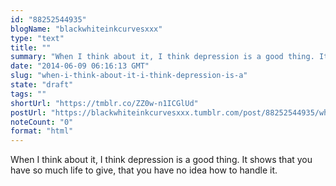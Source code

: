 ```yaml
---
id: "88252544935"
blogName: "blackwhiteinkcurvesxxx"
type: "text"
title: ""
summary: "When I think about it, I think depression is a good thing. It shows that you have so much life to give, that you have no idea..."
date: "2014-06-09 06:16:13 GMT"
slug: "when-i-think-about-it-i-think-depression-is-a"
state: "draft"
tags: ""
shortUrl: "https://tmblr.co/ZZ0w-n1ICGlUd"
postUrl: "https://blackwhiteinkcurvesxxx.tumblr.com/post/88252544935/when-i-think-about-it-i-think-depression-is-a"
noteCount: "0"
format: "html"
---
```


When I think about it, I think depression is a good thing. It shows that you have so much life to give, that you have no idea how to handle it.